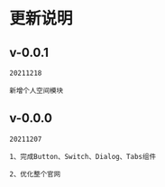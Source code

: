 # 更新说明

## v-0.0.1
```
20211218

新增个人空间模块
```

## v-0.0.0
```
20211207

1、完成Button、Switch、Dialog、Tabs组件

2、优化整个官网
```

